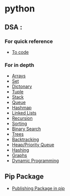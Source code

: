 
# python 


## DSA :

### For quick reference 

- [To code](code.py.md)

### For in depth

- [Arrays ](array.md)
- [Set]()
- [Dictonary](dict.md)
- [Tuple]()
- [Stack]()
- [Queue]()
- [Hashmap]()
- [Linked Lists]()
- [Recursion]()
- [Sorting]()
- [Binary Search]()
- [Trees]()
- [Backtracking]()
- [Heap/Priority Queue]()
- [Hashing]()
- [Graphs]()
- [Dynamic Programming]()
<!-- - [Bit Manipulation]() -->


## Pip Package

* [Publishing Package in pip](publish-pip.md)